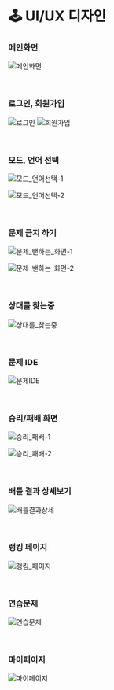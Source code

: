 # 🕹 UI/UX 디자인

### 메인화면

![메인화면](/uploads/41a660e686172bae589108893545f246/메인화면-1.png)

</br>

### 로그인, 회원가입

![로그인](/uploads/220072e2428a1c0748ebc29b09ee39a0/로그인_회원가입-1.png)
![회원가입](/uploads/7f5fc9c9522d590e98fdb05b419fda29/로그인_회원가입-2.png)

</br>

### 모드, 언어 선택

![모드_언어선택-1](/uploads/8cbb9c04968f1062482baba4bb866d41/모드_언어선택-1.png)

![모드_언어선택-2](/uploads/ee6d49b5c89fa783f832a5d3dd5c52a7/모드_언어선택-2.png)

</br>

### 문제 금지 하기

![문제_밴하는_화면-1](/uploads/c15c1220fe2670517acefa81836c9acf/문제_밴하는_화면-1.png)

![문제_밴하는_화면-2](/uploads/4e5f1fce0e04d88d9de0b9ba7dbf48ba/문제_밴하는_화면-2.png)

</br>

### 상대를 찾는중

![상대를_찾는중](/uploads/037eb5cb0512537d62cfc96a3bf14678/상대를_찾는중-1.png)

</br>

### 문제 IDE

![문제IDE](/uploads/729d259b9f623af4ec2b6ea644e0db24/문제IDE-1.png)

</br>

### 승리/패배 화면

![승리_패배-1](/uploads/2cf27afac308b11bba5764cf2f886e21/승리_패배-1.png)

![승리_패배-2](/uploads/8ea76cd5d47e7955c08e8e399370114a/승리_패배-2.png)

</br>

### 배틀 결과 상세보기

![배틀결과상세](/uploads/40c931d3a5131256c981cd48f0fbb2f4/배틀결과상세-1.png)

</br>

### 랭킹 페이지

![랭킹_페이지](/uploads/00996312144106b128189724508bbf24/랭킹_페이지-1.png)

</br>

### 연습문제

![연습문제](/uploads/66e1b99b6f273ddc8b59b174ec1fab4f/연습문제-1.png)

</br>

### 마이페이지

![마이페이지](/uploads/40b1a87de75837fe87808e774e3d88eb/마이페이지-1.png)

